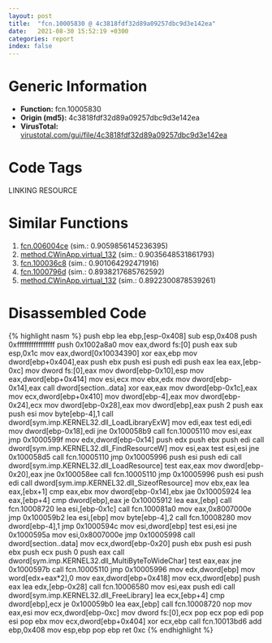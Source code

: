 ```yaml
---
layout: post
title:  "fcn.10005830 @ 4c3818fdf32d89a09257dbc9d3e142ea"
date:   2021-08-30 15:52:19 +0300
categories: report
index: false
---
```


# Generic Information
- **Function:** fcn.10005830
- **Origin (md5):** 4c3818fdf32d89a09257dbc9d3e142ea
- **VirusTotal:** [virustotal.com/gui/file/4c3818fdf32d89a09257dbc9d3e142ea][virustotal_ref]

# Code Tags
<span class="tag" id="LINKING">LINKING</span>
<span class="tag" id="RESOURCE">RESOURCE</span>


# Similar Functions

1. [fcn.006004ce][similar_1_ref] (sim.: 0.9059856145236395)
2. [method.CWinApp.virtual\_132][similar_2_ref] (sim.: 0.9035648531861793)
3. [fcn.100036c8][similar_3_ref] (sim.: 0.901064292471916)
4. [fcn.1000796d][similar_4_ref] (sim.: 0.8938217685762592)
5. [method.CWinApp.virtual\_132][similar_5_ref] (sim.: 0.8922300878539261)


# Disassembled Code

{% highlight nasm %}
push ebp
lea ebp,[esp-0x408]
sub esp,0x408
push 0xffffffffffffffff
push 0x1002a8a0
mov eax,dword fs:[0]
push eax
sub esp,0x1c
mov eax,dword[0x10034390]
xor eax,ebp
mov dword[ebp+0x404],eax
push ebx
push esi
push edi
push eax
lea eax,[ebp-0xc]
mov dword fs:[0],eax
mov dword[ebp-0x10],esp
mov eax,dword[ebp+0x414]
mov esi,ecx
mov ebx,edx
mov dword[ebp-0x14],eax
call dword[section..data]
xor eax,eax
mov dword[ebp-0x1c],eax
mov ecx,dword[ebp+0x410]
mov dword[ebp-4],eax
mov dword[ebp-0x24],ecx
mov dword[ebp-0x28],eax
mov dword[ebp],eax
push 2
push eax
push esi
mov byte[ebp-4],1
call dword[sym.imp.KERNEL32.dll_LoadLibraryExW]
mov edi,eax
test edi,edi
mov dword[ebp-0x18],edi
jne 0x100058b9
call fcn.10005110
mov esi,eax
jmp 0x1000599f
mov edx,dword[ebp-0x14]
push edx
push ebx
push edi
call dword[sym.imp.KERNEL32.dll_FindResourceW]
mov esi,eax
test esi,esi
jne 0x100058d5
call fcn.10005110
jmp 0x10005996
push esi
push edi
call dword[sym.imp.KERNEL32.dll_LoadResource]
test eax,eax
mov dword[ebp-0x20],eax
jne 0x100058ee
call fcn.10005110
jmp 0x10005996
push esi
push edi
call dword[sym.imp.KERNEL32.dll_SizeofResource]
mov ebx,eax
lea eax,[ebx+1]
cmp eax,ebx
mov dword[ebp-0x14],ebx
jae 0x10005924
lea eax,[ebp+4]
cmp dword[ebp],eax
je 0x10005912
lea eax,[ebp]
call fcn.10008720
lea esi,[ebp-0x1c]
call fcn.100081a0
mov eax,0x8007000e
jmp 0x100059b2
lea esi,[ebp]
mov byte[ebp-4],2
call fcn.10008280
mov dword[ebp-4],1
jmp 0x1000594c
mov esi,dword[ebp]
test esi,esi
jne 0x1000595a
mov esi,0x8007000e
jmp 0x10005998
call dword[section..data]
mov ecx,dword[ebp-0x20]
push ebx
push esi
push ebx
push ecx
push 0
push eax
call dword[sym.imp.KERNEL32.dll_MultiByteToWideChar]
test eax,eax
jne 0x1000597b
call fcn.10005110
jmp 0x10005996
mov edx,dword[ebp]
mov word[edx+eax*2],0
mov eax,dword[ebp+0x418]
mov ecx,dword[ebp]
push eax
lea edx,[ebp-0x28]
call fcn.10006580
mov esi,eax
push edi
call dword[sym.imp.KERNEL32.dll_FreeLibrary]
lea ecx,[ebp+4]
cmp dword[ebp],ecx
je 0x100059b0
lea eax,[ebp]
call fcn.10008720
nop 
mov eax,esi
mov ecx,dword[ebp-0xc]
mov dword fs:[0],ecx
pop ecx
pop edi
pop esi
pop ebx
mov ecx,dword[ebp+0x404]
xor ecx,ebp
call fcn.10013bd6
add ebp,0x408
mov esp,ebp
pop ebp
ret 0xc
{% endhighlight %}


[similar_1_ref]: /report/fcn.006004ce@52d540e8e13e0f0bbb8946b2363a382d
[similar_2_ref]: /report/method.CWinApp.virtual_132@e5d49e0823e602f2ee948ac39d32c1eb
[similar_3_ref]: /report/fcn.100036c8@01917ef1a6330a4695a0deaf2b7bc13a
[similar_4_ref]: /report/fcn.1000796d@481b545f5c18f2fce1caac67ddc419e8
[similar_5_ref]: /report/method.CWinApp.virtual_132@9c2b894b84f59672d8be2e984066f76f
[virustotal_ref]: https://www.virustotal.com/gui/file/4c3818fdf32d89a09257dbc9d3e142ea